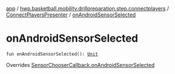 [app](../../index.md) / [hwp.basketball.mobility.drillpreparation.step.connectplayers](../index.md) / [ConnectPlayersPresenter](index.md) / [onAndroidSensorSelected](.)

# onAndroidSensorSelected

`fun onAndroidSensorSelected(): `[`Unit`](https://kotlinlang.org/api/latest/jvm/stdlib/kotlin/-unit/index.html)

Overrides [SensorChooserCallback.onAndroidSensorSelected](../../hwp.basketball.mobility.sensortilescan/-sensors-dialog/-sensor-chooser-callback/on-android-sensor-selected.md)

